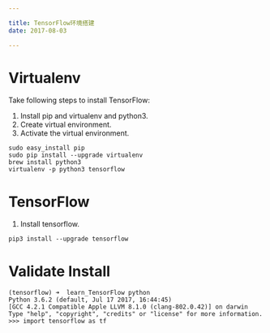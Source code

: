 ```yaml
---

title: TensorFlow环境搭建
date: 2017-08-03

---
```



# Virtualenv
Take following steps to install TensorFlow:
1. Install pip and virtualenv and python3.
2. Create virtual environment.
3. Activate the virtual environment.

```
sudo easy_install pip
sudo pip install --upgrade virtualenv
brew install python3
virtualenv -p python3 tensorflow
```

# TensorFlow
1. Install tensorflow.
```
pip3 install --upgrade tensorflow
```

# Validate Install
```
(tensorflow) ➜  learn_TensorFlow python
Python 3.6.2 (default, Jul 17 2017, 16:44:45)
[GCC 4.2.1 Compatible Apple LLVM 8.1.0 (clang-802.0.42)] on darwin
Type "help", "copyright", "credits" or "license" for more information.
>>> import tensorflow as tf
```
